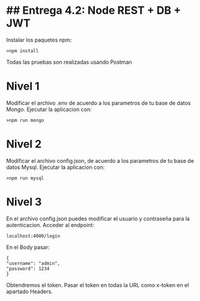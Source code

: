 # ## Entrega 4.2: Node REST + DB + JWT

Instalar los paquetes npm:

	>npm install

Todas las pruebas son realizadas usando Postman


# Nivel 1
Modificar el archivo .env  de acuerdo a los parametros de tu base de datos Mongo.
Ejecutar la aplicacion con:

	>npm run mongo
	

# Nivel 2

Modificar el archivo config.json,  de acuerdo a los parametros de tu base de datos Mysql.
Ejecutar la aplicacion con:

	>npm run mysql


# Nivel 3

En el archivo config.json puedes modificar el usuario y contraseña para la autenticacion.
Acceder al endpoint:

	localhost:4000/login

En el Body pasar:

	{
	"username": "admin",
	"password": 1234
	}
	
Obtendremos el token.
Pasar el token en todas la URL como x-token en el apartado Headers.
